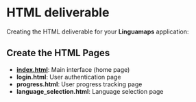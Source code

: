 # HTML deliverable

Creating the HTML deliverable for your **Linguamaps** application:

## Create the  HTML Pages

- [**index.html**](/assets/documents/index.md): Main interface (home page)
- **login.html**: User authentication page
- **progress.html**: User progress tracking page
- **language_selection.html**: Language selection page
